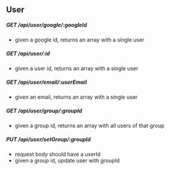 ## User

##### GET /api/user/google/:googleId
  * given a google id, returns an array with a single user

##### GET /api/user/:id
  * given a user id, returns an array with a single user

##### GET /api/user/email/:userEmail
  * given an email, returns an array with a single user

##### GET /api/user/group/:groupId
  * given a group id, returns an array with all users of that group

##### PUT /api/user/setGroup/:groupId
  * request body should have a userId
  * given a group id, update user with groupId